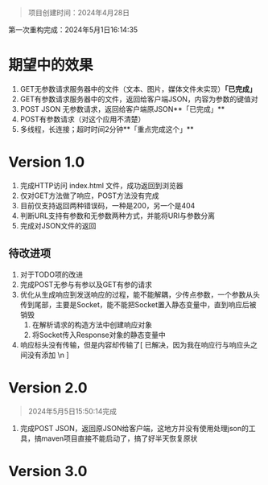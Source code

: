 >  项目创建时间：2024年4月28日

第一次重构完成：2024年5月1日16:14:35

# 期望中的效果

1. GET无参数请求服务器中的文件（文本、图片，媒体文件未实现）**「已完成」**
2. GET有参数请求服务器中的文件，返回给客户端JSON，内容为参数的键值对
3. POST JSON 无参数请求，返回给客户端原JSON**「已完成」**
4. POST有参数请求（对这个应用不清楚）
5. 多线程，长连接；超时时间2分钟**「重点完成这个」**

# Version 1.0

1. 完成HTTP访问 index.html 文件，成功返回到浏览器
2. 仅对GET方法做了响应，POST方法没有完成
3. 目前仅支持返回两种错误码，一种是200，另一个是404
4. 判断URL支持有参数和无参数两种方式，并能将URI与参数分离
5. 完成对JSON文件的返回

## 待改进项

1. 对于TODO项的改进
2. 完成POST无参与有参以及GET有参的请求
3. 优化从生成响应到发送响应的过程，能不能解耦，少传点参数，一个参数从头传到尾部，主要是Socket，能不能把Socket置入静态变量中，直到响应后被销毁
   1. 在解析请求的构造方法中创建响应对象
   2. 将Socket传入Response对象的静态变量中
4. 响应标头没有传输，但是内容却传输了[ 已解决，因为我在响应行与响应头之间没有添加 \n ]

# Version 2.0

> 2024年5月5日15:50:14完成

1. 完成POST JSON，返回原JSON给客户端，这地方并没有使用处理json的工具，搞maven项目直接不能启动了，搞了好半天恢复原状

# Version 3.0

